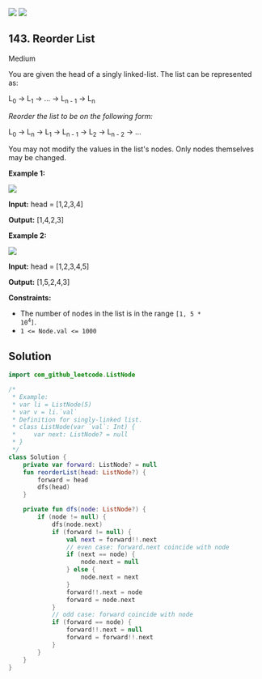 [![](https://img.shields.io/github/stars/javadev/LeetCode-in-Kotlin?label=Stars&style=flat-square)](https://github.com/javadev/LeetCode-in-Kotlin)
[![](https://img.shields.io/github/forks/javadev/LeetCode-in-Kotlin?label=Fork%20me%20on%20GitHub%20&style=flat-square)](https://github.com/javadev/LeetCode-in-Kotlin/fork)

## 143\. Reorder List

Medium

You are given the head of a singly linked-list. The list can be represented as:

L<sub>0</sub> → L<sub>1</sub> → … → L<sub>n - 1</sub> → L<sub>n</sub>

_Reorder the list to be on the following form:_

L<sub>0</sub> → L<sub>n</sub> → L<sub>1</sub> → L<sub>n - 1</sub> → L<sub>2</sub> → L<sub>n - 2</sub> → …

You may not modify the values in the list's nodes. Only nodes themselves may be changed.

**Example 1:**

![](https://assets.leetcode.com/uploads/2021/03/04/reorder1linked-list.jpg)

**Input:** head = [1,2,3,4]

**Output:** [1,4,2,3]

**Example 2:**

![](https://assets.leetcode.com/uploads/2021/03/09/reorder2-linked-list.jpg)

**Input:** head = [1,2,3,4,5]

**Output:** [1,5,2,4,3]

**Constraints:**

*   The number of nodes in the list is in the range <code>[1, 5 * 10<sup>4</sup>]</code>.
*   `1 <= Node.val <= 1000`

## Solution

```kotlin
import com_github_leetcode.ListNode

/*
 * Example:
 * var li = ListNode(5)
 * var v = li.`val`
 * Definition for singly-linked list.
 * class ListNode(var `val`: Int) {
 *     var next: ListNode? = null
 * }
 */
class Solution {
    private var forward: ListNode? = null
    fun reorderList(head: ListNode?) {
        forward = head
        dfs(head)
    }

    private fun dfs(node: ListNode?) {
        if (node != null) {
            dfs(node.next)
            if (forward != null) {
                val next = forward!!.next
                // even case: forward.next coincide with node
                if (next == node) {
                    node.next = null
                } else {
                    node.next = next
                }
                forward!!.next = node
                forward = node.next
            }
            // odd case: forward coincide with node
            if (forward == node) {
                forward!!.next = null
                forward = forward!!.next
            }
        }
    }
}
```